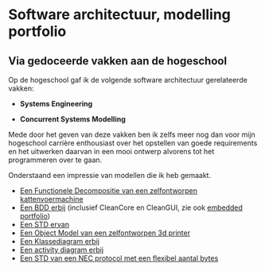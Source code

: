 # Software architectuur, modelling portfolio

## Via gedoceerde vakken aan de hogeschool

Op de hogeschool gaf ik de volgende software architectuur gerelateerde vakken:

- **Systems Engineering**

- **Concurrent Systems Modelling**

Mede door het geven van deze vakken ben ik zelfs meer nog dan voor mijn hogeschool carrière enthousiast over het opstellen van goede requirements en het uitwerken daarvan in een mooi ontwerp alvorens tot het programmeren over te gaan.

Onderstaand een impressie van modellen die ik heb gemaakt.

- [Een Functionele Decompositie van een zelfontworpen kattenvoermachine](./img/Logical_View_Kattenvoermachine.svg)
- [Een BDD erbij](./img/kattenvoermachine.svg) (inclusief CleanCore en CleanGUI, zie ook [embedded portfolio](../c++/embedded/embedded.md))
- [Een STD ervan](./img/Kattenvoermachine-STD-Pet-In-Tunnel-Detector.svg)
- [Een Object Model van een zelfontworpen 3d printer](./img/3dPrinter_Totaal_OM.svg)
- [Een Klassediagram erbij](./img/3dPrinter_Totaal_CD.svg)
- [Een activity diagram erbij](./img/3dPrinter_Totaal-ACT-Printen.svg)
- [Een STD van een NEC protocol met een flexibel aantal bytes](./img/NEC_protocol_met_geflexibiliseerd_aantal_bytes.svg)


